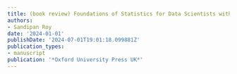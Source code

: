 ```yaml
---
title: (book review) Foundations of Statistics for Data Scientists with R and Python
authors:
- Sandipan Roy
date: '2024-01-01'
publishDate: '2024-07-01T19:01:18.099881Z'
publication_types:
- manuscript
publication: '*Oxford University Press UK*'
---
```

